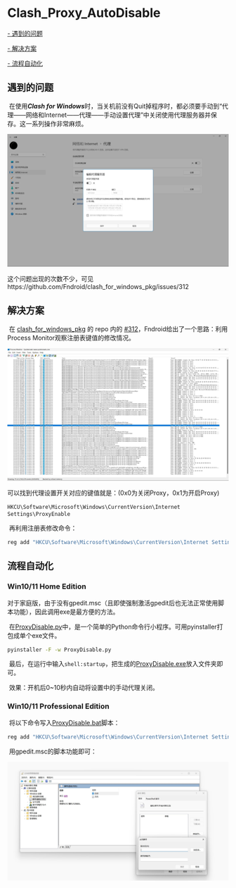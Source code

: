 # Clash_Proxy_AutoDisable

[- 遇到的问题](#遇到的问题)

[- 解决方案](#解决方案)

[- 流程自动化](#流程自动化)


## 遇到的问题

​	在使用***Clash for Windows***时，当关机前没有Quit掉程序时，都必须要手动到“代理——网络和Internet——代理——手动设置代理”中关闭使用代理服务器并保存。这一系列操作非常麻烦。

![Settings_zh_CN](imgs/Settings_zh_CN.jpg)

​	这个问题出现的次数不少，可见https://github.com/Fndroid/clash_for_windows_pkg/issues/312



## 解决方案

​	在 [clash_for_windows_pkg](https://github.com/Fndroid/clash_for_windows_pkg) 的 repo 内的 [#312](https://github.com/Fndroid/clash_for_windows_pkg/issues/312)，Fndroid给出了一个思路：利用Process Monitor观察注册表键值的修改情况。

![Settings_zh_CN](imgs/Promon.jpg)

​	可以找到代理设置开关对应的键值就是：(0x0为关闭Proxy，0x1为开启Proxy)

```
HKCU\Software\Microsoft\Windows\CurrentVersion\Internet Settings\ProxyEnable
```

​	再利用注册表修改命令：

```powershell
reg add "HKCU\Software\Microsoft\Windows\CurrentVersion\Internet Settings" /v ProxyEnable /d 0 /t REG_DWORD /f 
```



## 流程自动化

### 	Win10/11 Home Edition

​	对于家庭版，由于没有gpedit.msc（且即使强制激活gpedit后也无法正常使用脚本功能），因此调用exe是最方便的方法。

​	在[ProxyDisable.py](https://github.com/Sicheng-Wei/Clash_Proxy_AutoDisable/blob/main/ProxyDisable.py)中，是一个简单的Python命令行小程序。可用pyinstaller打包成单个exe文件。

```bash
pyinstaller -F -w ProxyDisable.py
```

​	最后，在运行中输入`shell:startup`，把生成的[ProxyDisable.exe](https://github.com/Sicheng-Wei/Clash_Proxy_AutoDisable/blob/main/ProxyDisable.exe)放入文件夹即可。

​	效果：开机后0~10秒内自动将设置中的手动代理关闭。



### 	Win10/11 Professional Edition

​	将以下命令写入[ProxyDisable.bat](https://github.com/Sicheng-Wei/Clash_Proxy_AutoDisable/blob/main/ProxyDisable.bat)脚本：

```powershell
reg add "HKCU\Software\Microsoft\Windows\CurrentVersion\Internet Settings" /v ProxyEnable /d 0 /t REG_DWORD /f 
```

​	用gpedit.msc的脚本功能即可：

![Settings_zh_CN](imgs/Gpedit_zh_CN.jpg)
